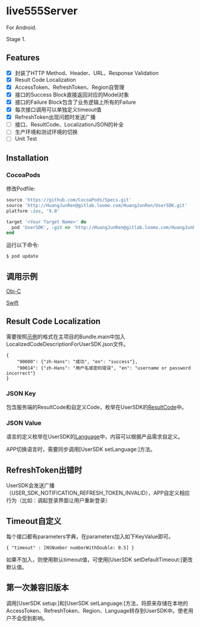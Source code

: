 # live555Server

For Android.


Stage 1.

## Features

- [x] 封装了HTTP Method、Header、URL、Response Validation
- [x] Result Code Localization
- [x] AccessToken、RefreshToken、Region自管理
- [x] 接口的Success Block直接返回对应的Model对象
- [x] 接口的Failure Block包含了业务逻辑上所有的Failure
- [x] 每次接口调用可以单独定义timeout值
- [x] RefreshToken出现问题时发送广播
- [ ] 接口、ResultCode、LocalizationJSON的补全
- [ ] 生产环境和测试环境的切换
- [ ] Unit Test

## Installation

### CocoaPods

修改Podfile:

```ruby
source 'https://github.com/CocoaPods/Specs.git'
source 'http://HuangJunRen@gitlab.loomo.com/HuangJunRen/UserSDK.git'
platform :ios, '9.0'

target '<Your Target Name>' do
  pod 'UserSDK', :git => 'http://HuangJunRen@gitlab.loomo.com/HuangJunRen/UserSDK.git'
end
```

运行以下命令:

```bash
$ pod update
```

## 调用示例

[Obj-C](http://gitlab.loomo.com/HuangJunRen/PodTestOC/blob/master/PodTestOC/ViewController.m)

[Swift](http://gitlab.loomo.com/HuangJunRen/UserSDK/blob/master/UserSDK/ViewController.swift)

## Result Code Localization

需要按照[示例](http://gitlab.loomo.com/HuangJunRen/UserSDK/blob/master/UserSDK/LocalizedCodeDescriptionForUserSDK.json)的格式在主项目的Bundle.main中加入LocalizedCodeDescriptionForUserSDK.json文件。

```
{
	"90000": {"zh-Hans": "成功", "en": "success"},
	"90014": {"zh-Hans": "用户名或密码错误", "en": "username or password incorrect"}
}
```

### JSON Key

包含服务端的ResultCode和自定义Code，枚举在UserSDK的[ResultCode](http://gitlab.loomo.com/HuangJunRen/UserSDK/blob/master/Source/ResultCode.swift)中。

### JSON Value

语言的定义枚举在UserSDK的[Language](http://gitlab.loomo.com/HuangJunRen/UserSDK/blob/master/Source/Language.swift)中，内容可以根据产品需求自定义。

APP切换语言时，需要同步调用[UserSDK setLanguage:]方法。

## RefreshToken出错时

UserSDK会发送广播（USER_SDK_NOTIFICATION_REFRESH_TOKEN_INVALID），APP自定义相应行为（比如：调起登录界面让用户重新登录）

## Timeout自定义

每个接口都有parameters字典，在parameters加入如下KeyValue即可。

```
{ "timeout" : [NSNumber numberWithDouble: 0.5] }
```

如果不加入，则使用默认timeout值，可使用[UserSDK setDefaultTimeout:]更改默认值。

## 第一次兼容旧版本

调用[UserSDK setup:]和[UserSDK setLanguage:]方法，将原来存储在本地的AccessToken、RefreshToken、Region、Language转存到UserSDK中。使老用户不会受到影响。
